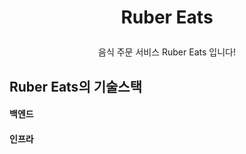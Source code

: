 # <p align="center">Ruber Eats</p>

<p align="center">음식 주문 서비스 Ruber Eats 입니다!</p>

<p>

## <div>Ruber Eats의 기술스택</div>

#### <div>백엔드</div>

#### <div>인프라</div>

</p>

<p>
</p>
